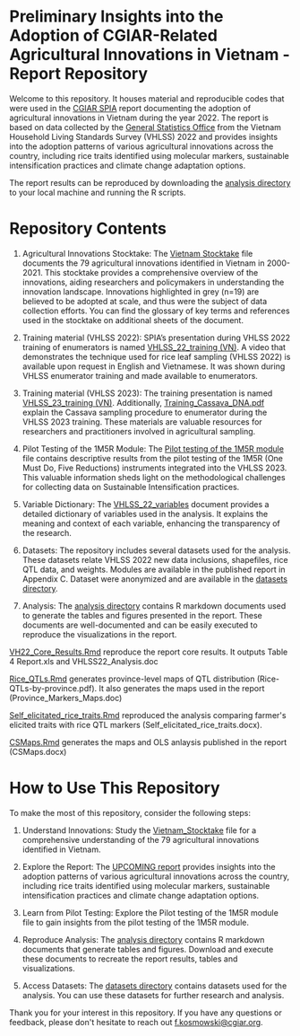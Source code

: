 # Preliminary Insights into the Adoption of CGIAR-Related Agricultural Innovations in Vietnam - Report Repository

Welcome to this repository. It houses material and reproducible codes that were used in the [CGIAR SPIA](https://iaes.cgiar.org/spia) report documenting the adoption of agricultural innovations in Vietnam during the year 2022. The report is based on data collected by the [General Statistics Office](https://www.gso.gov.vn/en/homepage/) from the Vietnam Household Living Standards Survey (VHLSS) 2022 and provides insights into the adoption patterns of various agricultural innovations across the country, including rice traits identified using molecular markers, sustainable intensification practices and climate change adaptation options.

The report results can be reproduced by downloading the [analysis directory](https://github.com/CGIAR-SPIA/Vietnam-pre-report-2023/tree/main/analysis) to your local machine and running the R scripts.


# Repository Contents

1.	Agricultural Innovations Stocktake: The [Vietnam Stocktake](https://raw.githubusercontent.com/CGIAR-SPIA/Vietnam-pre-report-2023/main/VN_Stocktake.xlsx) file documents the 79 agricultural innovations identified in Vietnam in 2000-2021. This stocktake provides a comprehensive overview of the innovations, aiding researchers and policymakers in understanding the innovation landscape. Innovations highlighted in grey (n=19) are believed to be adopted at scale, and thus were the subject of data collection efforts. You can find the glossary of key terms and references used in the stocktake on additional sheets of the document.
   
2. Training material (VHLSS 2022): SPIA’s presentation during VHLSS 2022 training of enumerators is named [VHLSS_22_training (VN)](https://raw.githubusercontent.com/CGIAR-SPIA/Vietnam-pre-report-2023/main/training/VHLSS_22_training_(VN).pdf). A video that demonstrates the technique used for rice leaf sampling (VHLSS 2022) is available upon request in English and Vietnamese. It was shown during VHLSS enumerator training and made available to enumerators.
   
3. Training material (VHLSS 2023): The training presentation is named [VHLSS_23_training (VN)](https://raw.githubusercontent.com/CGIAR-SPIA/Vietnam-pre-report-2023/main/training/VHLSS_23_training_(VN).pdf). Additionally, [Training_Cassava_DNA.pdf](https://raw.githubusercontent.com/CGIAR-SPIA/Vietnam-pre-report-2023/main/training/Training_Cassava_DNA.pdf) explain the Cassava sampling procedure to enumerator during the VHLSS 2023 training. These materials are valuable resources for researchers and practitioners involved in agricultural sampling.
   
4. Pilot Testing of the 1M5R Module: The [Pilot testing of the 1M5R module](https://raw.githubusercontent.com/CGIAR-SPIA/Vietnam-pre-report-2023/main/Pilot_testing_1M5R.html) file contains descriptive results from the pilot testing of the 1M5R (One Must Do, Five Reductions) instruments integrated into the VHLSS 2023. This valuable information sheds light on the methodological challenges for collecting data on Sustainable Intensification practices.
   
5. Variable Dictionary: The [VHLSS_22_variables](https://raw.githubusercontent.com/CGIAR-SPIA/Vietnam-pre-report-2023/main/analysis/VHLSS_22_variables.doc) document provides a detailed dictionary of variables used in the analysis. It explains the meaning and context of each variable, enhancing the transparency of the research.
   
6. Datasets: The repository includes several datasets used for the analysis. These datasets relate VHLSS 2022 new data inclusions, shapefiles, rice QTL data, and weights. Modules are available in the published report in Appendix C. Dataset were anonymized and are available in the [datasets directory](https://github.com/CGIAR-SPIA/Vietnam-pre-report-2023/tree/main/datasets).
    
7. Analysis: The [analysis directory](https://github.com/CGIAR-SPIA/Vietnam-pre-report-2023/tree/main/analysis) contains R markdown documents used to generate the tables and figures presented in the report. These documents are well-documented and can be easily executed to reproduce the visualizations in the report.
   
[VH22_Core_Results.Rmd](https://raw.githubusercontent.com/CGIAR-SPIA/Vietnam-pre-report-2023/main/analysis/VH22_Core_Results.Rmd) reproduce the report core results. It outputs Table 4 Report.xls and VHLSS22_Analysis.doc

[Rice_QTLs.Rmd](https://raw.githubusercontent.com/CGIAR-SPIA/Vietnam-pre-report-2023/main/analysis/Rice_QTLs.Rmd) generates province-level maps of QTL distribution (Rice-QTLs-by-province.pdf). It also generates the maps used in the report (Province_Markers_Maps.doc)

[Self_elicitated_rice_traits.Rmd](https://raw.githubusercontent.com/CGIAR-SPIA/Vietnam-pre-report-2023/main/analysis/Self_elicitated_rice_traits.Rmd) reproduced the analysis comparing farmer's elicited traits with rice QTL markers (Self_elicitated_rice_traits.docx).

[CSMaps.Rmd](https://raw.githubusercontent.com/CGIAR-SPIA/Vietnam-pre-report-2023/main/analysis/CSMaps.Rmd) generates the maps and OLS anlaysis published in the report (CSMaps.docx)

# How to Use This Repository

To make the most of this repository, consider the following steps:
 
1.	Understand Innovations: Study the [Vietnam_Stocktake](https://raw.githubusercontent.com/CGIAR-SPIA/Vietnam-pre-report-2023/main/VN_Stocktake.xlsx) file for a comprehensive understanding of the 79 agricultural innovations identified in Vietnam.

2.	Explore the Report: The [UPCOMING report]() provides insights into the adoption patterns of various agricultural innovations across the country, including rice traits identified using molecular markers, sustainable intensification practices and climate change adaptation options.
   
3.	Learn from Pilot Testing: Explore the Pilot testing of the 1M5R module file to gain insights from the pilot testing of the 1M5R module.
     
4.	Reproduce Analysis: The [analysis directory](https://github.com/CGIAR-SPIA/Vietnam-pre-report-2023/tree/main/analysis) contains R markdown documents that generate tables and figures. Download and execute these documents to recreate the report results, tables and visualizations.
    
5.	Access Datasets: The [datasets directory](https://github.com/CGIAR-SPIA/Vietnam-pre-report-2023/tree/main/datasets) contains datasets used for the analysis. You can use these datasets for further research and analysis.
    
Thank you for your interest in this repository. If you have any questions or feedback, please don't hesitate to reach out f.kosmowski@cgiar.org.

